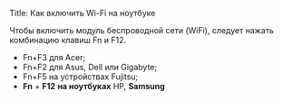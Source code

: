 Title: Как включить Wi-Fi на ноутбуке

Чтобы включить модуль беспроводной сети (WiFi), следует нажать комбинацию клавиш Fn и F12.

 - Fn+F3 для Acer;
 - Fn+F2 для Asus, Dell или Gigabyte; 
 - Fn+F5 на устройствах Fujitsu; 
 - **Fn** + **F12** **на ноутбуках** HP, **Samsung**